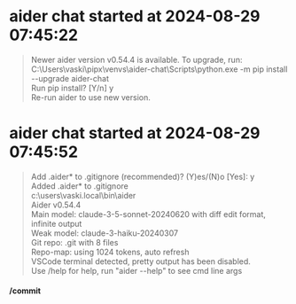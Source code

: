 
# aider chat started at 2024-08-29 07:45:22

> Newer aider version v0.54.4 is available. To upgrade, run:  
> C:\Users\vaski\pipx\venvs\aider-chat\Scripts\python.exe -m pip install --upgrade aider-chat  
> Run pip install? [Y/n] y  
> Re-run aider to use new version.  

# aider chat started at 2024-08-29 07:45:52

> Add .aider* to .gitignore (recommended)? (Y)es/(N)o [Yes]: y  
> Added .aider* to .gitignore  
> c:\users\vaski\.local\bin\aider  
> Aider v0.54.4  
> Main model: claude-3-5-sonnet-20240620 with diff edit format, infinite output  
> Weak model: claude-3-haiku-20240307  
> Git repo: .git with 8 files  
> Repo-map: using 1024 tokens, auto refresh  
> VSCode terminal detected, pretty output has been disabled.  
> Use /help <question> for help, run "aider --help" to see cmd line args  

#### /commit  
